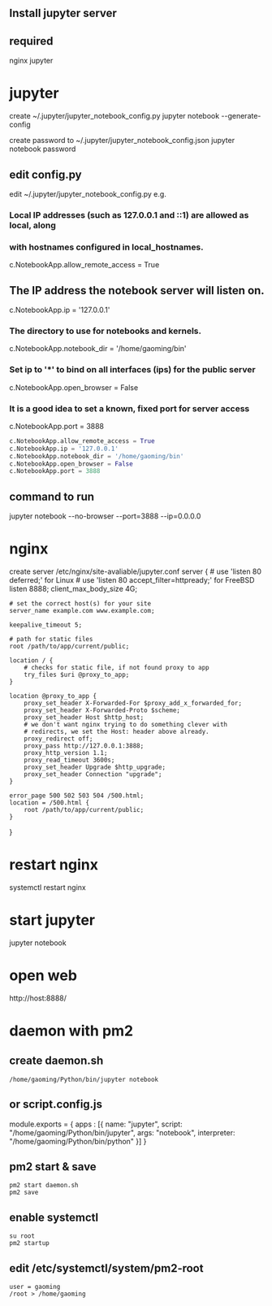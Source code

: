 ## Install jupyter server

## required

nginx
jupyter

# jupyter

create ~/.jupyter/jupyter_notebook_config.py
jupyter notebook --generate-config

create password to ~/.jupyter/jupyter_notebook_config.json
jupyter notebook password

## edit config.py
edit ~/.jupyter/jupyter_notebook_config.py
e.g.
### Local IP addresses (such as 127.0.0.1 and ::1) are allowed as local, along 
### with hostnames configured in local_hostnames.
c.NotebookApp.allow_remote_access = True 
## The IP address the notebook server will listen on.
c.NotebookApp.ip = '127.0.0.1'
### The directory to use for notebooks and kernels.
c.NotebookApp.notebook_dir = '/home/gaoming/bin'
### Set ip to '\*' to bind on all interfaces (ips) for the public server
c.NotebookApp.open_browser = False 
### It is a good idea to set a known, fixed port for server access
c.NotebookApp.port = 3888

```py
c.NotebookApp.allow_remote_access = True
c.NotebookApp.ip = '127.0.0.1'
c.NotebookApp.notebook_dir = '/home/gaoming/bin'
c.NotebookApp.open_browser = False
c.NotebookApp.port = 3888
```

## command to run
jupyter notebook --no-browser --port=3888 --ip=0.0.0.0

# nginx

create server /etc/nginx/site-avaliable/jupyter.conf
server { 
    # use 'listen 80 deferred;' for Linux 
    # use 'listen 80 accept_filter=httpready;' for FreeBSD
    listen 8888;
    client_max_body_size 4G;
    
    # set the correct host(s) for your site
    server_name example.com www.example.com;
    
    keepalive_timeout 5;
    
    # path for static files
    root /path/to/app/current/public;
    
    location / {
        # checks for static file, if not found proxy to app
        try_files $uri @proxy_to_app;
    }

    location @proxy_to_app {
        proxy_set_header X-Forwarded-For $proxy_add_x_forwarded_for;
        proxy_set_header X-Forwarded-Proto $scheme;
        proxy_set_header Host $http_host;
        # we don't want nginx trying to do something clever with
        # redirects, we set the Host: header above already.
        proxy_redirect off;
        proxy_pass http://127.0.0.1:3888;
        proxy_http_version 1.1;
        proxy_read_timeout 3600s;
        proxy_set_header Upgrade $http_upgrade;
        proxy_set_header Connection "upgrade";
    }

    error_page 500 502 503 504 /500.html;
    location = /500.html {
        root /path/to/app/current/public;
    }

}

# restart nginx
systemctl restart nginx

# start jupyter
jupyter notebook

# open web
http://host:8888/


# daemon with pm2
## create daemon.sh
    /home/gaoming/Python/bin/jupyter notebook
## or script.config.js
module.exports = {
  apps : [{
    name: "jupyter",
    script: "/home/gaoming/Python/bin/jupyter",
    args: "notebook",
    interpreter: "/home/gaoming/Python/bin/python"
  }]
}

## pm2 start & save 
    pm2 start daemon.sh
    pm2 save
## enable systemctl
    su root
    pm2 startup
## edit /etc/systemctl/system/pm2-root
    user = gaoming
    /root > /home/gaoming

